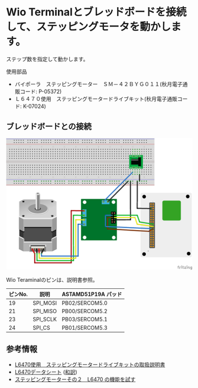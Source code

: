 # Wio Terminalとブレッドボードを接続して、ステッピングモータを動かします。

ステップ数を指定して動かします。

使用部品
* バイポーラ　ステッピングモーター　ＳＭ－４２ＢＹＧ０１１(秋月電子通販コード: P-05372)
* Ｌ６４７０使用　ステッピングモータードライブキット(秋月電子通販コード: K-07024)

## ブレッドボードとの接続

![Breadboad](./images/stepper_motor_breadboard.png)


Wio Teraminalのピンは、説明書参照。

| ピンNo. | 説明     | ASTAMD51P19A パッド |
| ------- | -------- | ------------------  |
| 19      | SPI_MOSI | PB02/SERCOM5.0      |
| 21      | SPI_MISO | PB00/SERCOM5.2      |
| 23      | SPI_SCLK | PB03/SERCOM5.1      |
| 24      | SPI_CS   | PB01/SERCOM5.3      |

## 参考情報

* [L6470使用　ステッピングモータードライブキットの取扱説明書](https://akizukidenshi.com/download/ds/akizuki/AE-L6470_20190118.pdf)
* [L6470データシート](https://akizukidenshi.com/download/ds/st/L6470.pdf) ([和訳](http://www.ne.jp/asahi/o-family/extdisk/L6470/L6470_Rev7_DSJP.pdf))
* [ステッピングモーターその２　L6470 の機能を試す](https://pongsuke.hatenablog.com/entry/2016/09/23/111407)

